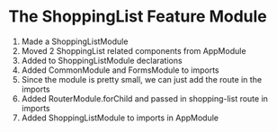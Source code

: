 # The ShoppingList Feature Module
01. Made a ShoppingListModule
02. Moved 2 ShoppingList related components from AppModule
03. Added to ShoppingListModule declarations
04. Added CommonModule and FormsModule to imports
05. Since the module is pretty small, we can just add the route in the imports
06. Added RouterModule.forChild and passed in shopping-list route in imports
07. Added ShoppingListModule to imports in AppModule